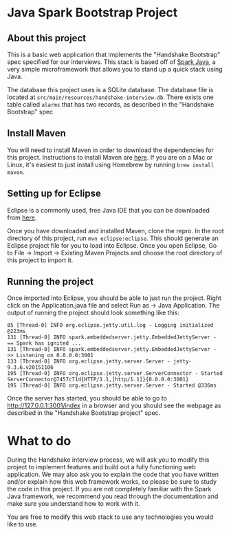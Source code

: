Java Spark Bootstrap Project
===
About this project
---

This is a basic web application that implements the "Handshake Bootstrap" spec specified for our 
interviews.  This stack is based off of [Spark Java](http://sparkjava.com/), a very simple microframework 
that allows you to stand up a quick stack using Java.

The database this project uses is a SQLite database.  The database file is located at 
`src/main/resources/handshake-interview.db`.  There exists one table called `alarms` that has two 
records, as described in the "Handshake Bootstrap" spec

Install Maven
---
You will need to install Maven in order to download the dependencies for this project.  Instructions to 
install Maven are [here](https://maven.apache.org/install.html).  If you are on a Mac or Linux, it's 
easiest to just install using Homebrew by running `brew install maven`.

Setting up for Eclipse
---
Eclipse is a commonly used, free Java IDE that you can be downloaded from 
[here](http://www.eclipse.org/downloads/).

Once you have downloaded and installed Maven, clone the repro.  In the root directory of this project, run
`mvn eclipse:eclipse`.  This should generate an Eclipse project file for you to load into Eclipse.  Once you 
open Eclipse, Go to File -> Import -> Existing Maven Projects and choose the root directory of this project 
to import it.

Running the project
---
Once imported into Eclipse, you should be able to just run the project.  Right click on the Application.java file and 
select Run as -> Java Application. The output of running the project should look something like this:
```
85 [Thread-0] INFO org.eclipse.jetty.util.log - Logging initialized @223ms
131 [Thread-0] INFO spark.embeddedserver.jetty.EmbeddedJettyServer - == Spark has ignited ...
131 [Thread-0] INFO spark.embeddedserver.jetty.EmbeddedJettyServer - >> Listening on 0.0.0.0:3001
133 [Thread-0] INFO org.eclipse.jetty.server.Server - jetty-9.3.6.v20151106
195 [Thread-0] INFO org.eclipse.jetty.server.ServerConnector - Started ServerConnector@7457c71d{HTTP/1.1,[http/1.1]}{0.0.0.0:3001}
195 [Thread-0] INFO org.eclipse.jetty.server.Server - Started @336ms
```
Once the server has started, you should be able to go to http://127.0.0.1:3001/index in a browser and you should see the
webpage as described in the "Handshake Bootstrap project" spec.

What to do
====
During the Handshake interview process, we will ask you to modify this project to implement features and build out a fully
functioning web application.  We may also ask you to explain the code that you have written and/or explain how this 
web framework works, so please be sure to study the code in this project.  If you are not completely familiar with the 
Spark Java framework, we recommend you read through the documentation and make sure you understand how to work with it.

You are free to modify this web stack to use any technologies you would like to use.